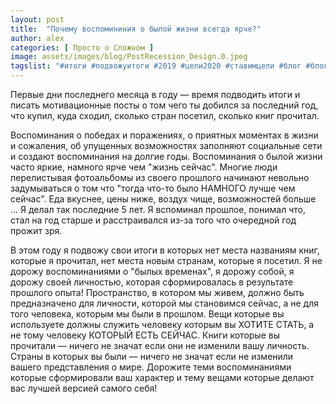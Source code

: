```yaml
---
layout: post
title:  "Почему воспомининия о былой жизни всегда ярче?"
author: alex
categories: [ Просто о Сложном ]
image: assets/images/blog/PostRecession_Design.0.jpeg
tagslist: "#итоги #подвожуитоги #2019 #цели2020 #ставимцели #блог #блоггер #goals #goals2020 #blog #blogger"
---
```


Первые дни последнего месяца в году — время подводить итоги и писать мотивационные посты о том чего ты добился за последний год, что купил, куда сходил, сколько стран посетил, сколько книг прочитал.

Воспоминания о победах и поражениях, о приятных моментах в жизни и сожаления, об упущенных возможностях заполняют социальные сети и создают воспоминания на долгие годы. Воспоминания о былой жизни часто яркие, намного ярче чем "жизнь сейчас". Многие люди перелистывая фотоальбомы из своего прошлого начинают невольно задумываться о том что "тогда что-то было НАМНОГО лучше чем сейчас". Еда вкуснее, цены ниже, воздух чище, возможностей больше ... Я делал так последние 5 лет. Я вспоминал прошлое, понимал что, стал на год старше и расстраивался из-за того что очередной год прожит зря.

В этом году я подвожу свои итоги в которых нет места названиям книг, которые я прочитал, нет места новым странам, которые я посетил. Я не дорожу воспоминаниями о "былых временах", я дорожу собой, я дорожу своей личностью, которая сформировалась в результате прошлого опыта! Пространство, в котором мы живем, должно быть предназначено для личности, которой мы становимся сейчас, а не для того человека, которым мы были в прошлом. Вещи которые вы используете должны служить человеку которым вы ХОТИТЕ СТАТЬ, а не тому человеку КОТОРЫЙ ЕСТЬ СЕЙЧАС. Книги которые вы прочитали — ничего не значат если они не изменили вашу личность. Страны в которых вы были — ничего не значат если не изменили вашего представления о мире. Дорожите теми воспоминаниями которые сформировали ваш характер и тему вещами которые делают вас лучшей версией самого себя!


